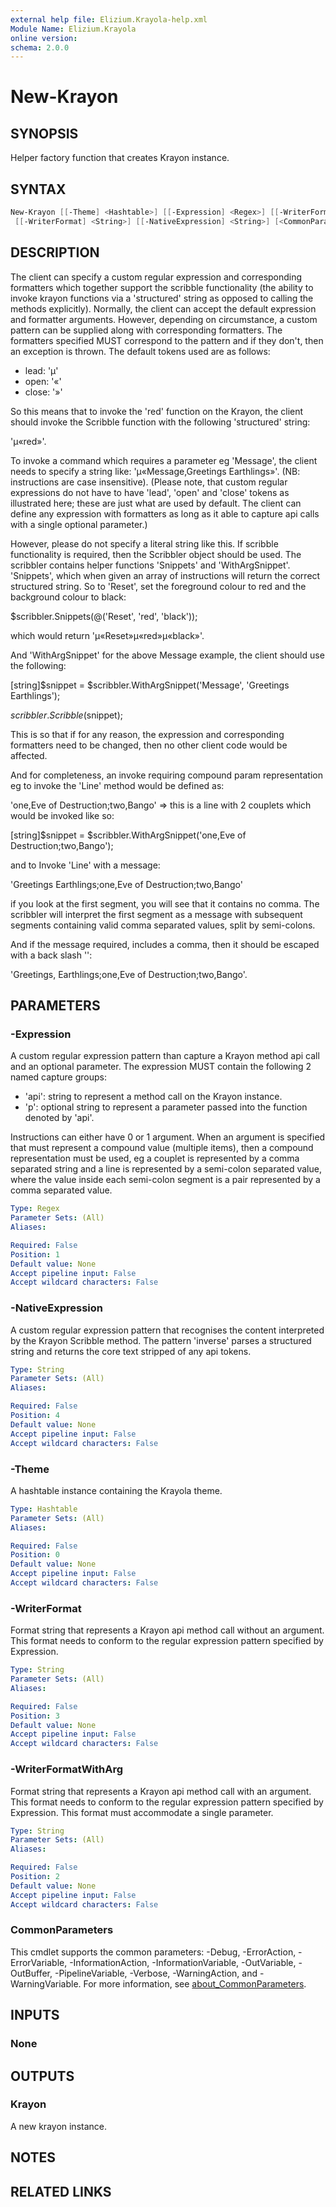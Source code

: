 ```yaml
---
external help file: Elizium.Krayola-help.xml
Module Name: Elizium.Krayola
online version:
schema: 2.0.0
---
```


# New-Krayon

## SYNOPSIS

Helper factory function that creates Krayon instance.

## SYNTAX

```powershell
New-Krayon [[-Theme] <Hashtable>] [[-Expression] <Regex>] [[-WriterFormatWithArg] <String>]
 [[-WriterFormat] <String>] [[-NativeExpression] <String>] [<CommonParameters>]
```

## DESCRIPTION

The client can specify a custom regular expression and corresponding
formatters which together support the scribble functionality (the ability
to invoke krayon functions via a 'structured' string as opposed to calling
the methods explicitly). Normally, the client can accept the default
expression and formatter arguments. However, depending on circumstance,
a custom pattern can be supplied along with corresponding formatters. The
formatters specified MUST correspond to the pattern and if they don't, then
an exception is thrown.
The default tokens used are as follows:

* lead: 'µ'
* open: '«'
* close: '»'

So this means that to invoke the 'red' function on the Krayon, the client
should invoke the Scribble function with the following 'structured' string:

'µ«red»'.

To invoke a command which requires a parameter eg 'Message', the client needs
to specify a string like: 'µ«Message,Greetings Earthlings»'. (NB: instructions
are case insensitive). (Please note, that custom regular expressions do not have
to have 'lead', 'open' and 'close' tokens as illustrated here; these are just
what are used by default. The client can define any expression with formatters
as long as it able to capture api calls with a single optional parameter.)

However, please do not specify a literal string like this. If scribble functionality
is required, then the Scribbler object should be used. The scribbler
contains helper functions 'Snippets' and 'WithArgSnippet'.
'Snippets', which when given an array of instructions will return the correct
structured string. So to 'Reset', set the foreground colour to red and the
background colour to black:

$scribbler.Snippets(@('Reset', 'red', 'black'));

which would return 'µ«Reset»µ«red»µ«black»'.

And 'WithArgSnippet' for the above Message example, the client should use the following:

[string]$snippet = $scribbler.WithArgSnippet('Message', 'Greetings Earthlings');

$scribbler.Scribble($snippet);

This is so that if for any reason, the expression and corresponding formatters
need to be changed, then no other client code would be affected.

And for completeness, an invoke requiring compound param representation eg to invoke
the 'Line' method would be defined as:

'one,Eve of Destruction;two,Bango' => this is a line with 2 couplets
which would be invoked like so:

[string]$snippet = $scribbler.WithArgSnippet('one,Eve of Destruction;two,Bango');

and to Invoke 'Line' with a message:

'Greetings Earthlings;one,Eve of Destruction;two,Bango'

if you look at the first segment, you will see that it contains no comma. The scribbler
will interpret the first segment as a message with subsequent segments containing
valid comma separated values, split by semi-colons.

And if the message required, includes a comma, then it should be escaped with a
back slash '\':

'Greetings\, Earthlings;one,Eve of Destruction;two,Bango'.

## PARAMETERS

### -Expression

A custom regular expression pattern than capture a Krayon method api call and an optional
parameter. The expression MUST contain the following 2 named capture groups:

* 'api': string to represent a method call on the Krayon instance.
* 'p': optional string to represent a parameter passed into the function denoted by 'api'.

Instructions can either have 0 or 1 argument. When an argument is specified that must represent
a compound value (multiple items), then a compound representation must be used,
eg a couplet is represented by a comma separated string and a line is represented
by a semi-colon separated value, where the value inside each semi-colon segment is
a pair represented by a comma separated value.

```yaml
Type: Regex
Parameter Sets: (All)
Aliases:

Required: False
Position: 1
Default value: None
Accept pipeline input: False
Accept wildcard characters: False
```

### -NativeExpression

A custom regular expression pattern that recognises the content interpreted by the Krayon Scribble
method. The pattern 'inverse' parses a structured string and returns the core text stripped
of any api tokens.

```yaml
Type: String
Parameter Sets: (All)
Aliases:

Required: False
Position: 4
Default value: None
Accept pipeline input: False
Accept wildcard characters: False
```

### -Theme

A hashtable instance containing the Krayola theme.

```yaml
Type: Hashtable
Parameter Sets: (All)
Aliases:

Required: False
Position: 0
Default value: None
Accept pipeline input: False
Accept wildcard characters: False
```

### -WriterFormat

Format string that represents a Krayon api method call without an argument. This format needs to conform
to the regular expression pattern specified by Expression.

```yaml
Type: String
Parameter Sets: (All)
Aliases:

Required: False
Position: 3
Default value: None
Accept pipeline input: False
Accept wildcard characters: False
```

### -WriterFormatWithArg

  Format string that represents a Krayon api method call with an argument. This format needs to conform
to the regular expression pattern specified by Expression. This format must accommodate a single parameter.

```yaml
Type: String
Parameter Sets: (All)
Aliases:

Required: False
Position: 2
Default value: None
Accept pipeline input: False
Accept wildcard characters: False
```

### CommonParameters

This cmdlet supports the common parameters: -Debug, -ErrorAction, -ErrorVariable, -InformationAction, -InformationVariable, -OutVariable, -OutBuffer, -PipelineVariable, -Verbose, -WarningAction, and -WarningVariable. For more information, see [about_CommonParameters](http://go.microsoft.com/fwlink/?LinkID=113216).

## INPUTS

### None

## OUTPUTS

### Krayon

A new krayon instance.

## NOTES

## RELATED LINKS
